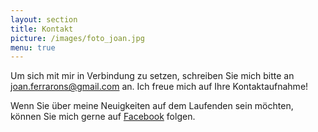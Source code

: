 ```yaml
---
layout: section
title: Kontakt
picture: /images/foto_joan.jpg
menu: true
---
```

Um sich mit mir in Verbindung zu setzen, schreiben Sie mich bitte an <a href="mailto:joan.ferrarons@gmail.com">joan.ferrarons@gmail.com</a> an. Ich freue mich auf Ihre Kontaktaufnahme!

Wenn Sie über meine Neuigkeiten auf dem Laufenden sein möchten, können Sie mich gerne auf [Facebook](http://www.facebook.com/ferrarons.traductor) folgen.